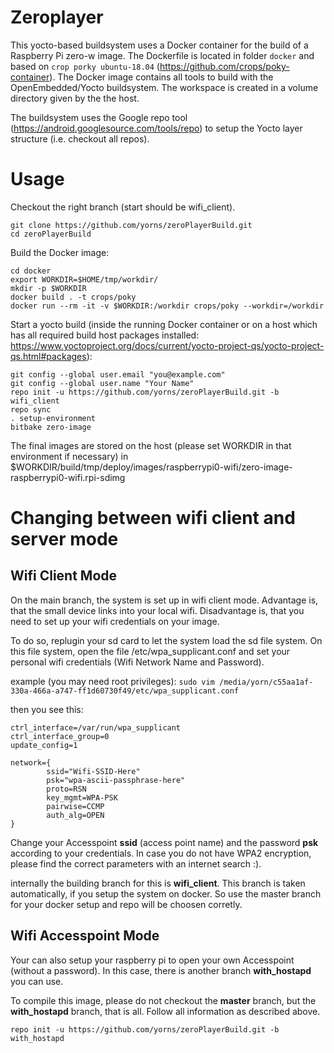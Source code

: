 # Zeroplayer

This yocto-based buildsystem uses a Docker container for the build of a Raspberry Pi zero-w image.
The Dockerfile is located in folder `docker` and based on `crop porky ubuntu-18.04` (https://github.com/crops/poky-container).
The Docker image contains all tools to build with the OpenEmbedded/Yocto buildsystem. The workspace is created in a volume 
directory given by the the host.

The buildsystem uses the Google repo tool (https://android.googlesource.com/tools/repo) to setup the Yocto layer structure (i.e. checkout all repos).

# Usage

Checkout the right branch (start should be wifi_client).

```
git clone https://github.com/yorns/zeroPlayerBuild.git
cd zeroPlayerBuild
```

Build the Docker image:
```
cd docker
export WORKDIR=$HOME/tmp/workdir/
mkdir -p $WORKDIR
docker build . -t crops/poky
docker run --rm -it -v $WORKDIR:/workdir crops/poky --workdir=/workdir
```

Start a yocto build (inside the running Docker container or on a host which has all required build host packages installed:
https://www.yoctoproject.org/docs/current/yocto-project-qs/yocto-project-qs.html#packages):

```
git config --global user.email "you@example.com"
git config --global user.name "Your Name"
repo init -u https://github.com/yorns/zeroPlayerBuild.git -b wifi_client
repo sync
. setup-environment
bitbake zero-image
```

The final images are stored on the host (please set WORKDIR in that environment if necessary)
in $WORKDIR/build/tmp/deploy/images/raspberrypi0-wifi/zero-image-raspberrypi0-wifi.rpi-sdimg

# Changing between wifi client and server mode

## Wifi Client Mode
On the main branch, the system is set up in wifi client mode. Advantage is, that the small device links into your local wifi.
Disadvantage is, that you need to set up your wifi credentials on your image.

To do so, replugin your sd card to let the system load the sd file system. On this file system, open the file /etc/wpa\_supplicant.conf and set your personal wifi credentials (Wifi Network Name and Password).

example (you may need root privileges):
```sudo vim /media/yorn/c55aa1af-330a-466a-a747-ff1d60730f49/etc/wpa_supplicant.conf```

then you see this:
```
ctrl_interface=/var/run/wpa_supplicant
ctrl_interface_group=0
update_config=1

network={
        ssid="Wifi-SSID-Here"
        psk="wpa-ascii-passphrase-here"
        proto=RSN
        key_mgmt=WPA-PSK
        pairwise=CCMP
        auth_alg=OPEN
}
```

Change your Accesspoint **ssid** (access point name) and the password **psk** according to your credentials. In case you do not have WPA2 encryption, please find the correct parameters with an internet search :).  

internally the building branch for this is **wifi_client**. This branch is taken automatically, if you setup the system on docker. So use the master branch for your docker setup and repo will be choosen corretly.

## Wifi Accesspoint Mode
Your can also setup your raspberry pi to open your own Accesspoint (without a password). In this case, there is another branch **with_hostapd** you can use.
 
To compile this image, please do not checkout the **master** branch, but the **with_hostapd** branch, that is all. Follow all information as described above. 

```repo init -u https://github.com/yorns/zeroPlayerBuild.git -b with_hostapd```


